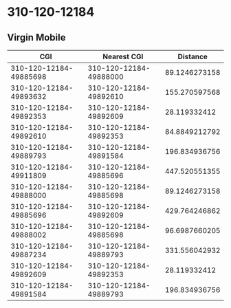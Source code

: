 # 310-120-12184
## Virgin Mobile


| CGI | Nearest CGI | Distance |
|-----|-------------|----------|
| 310-120-12184-49885698 | 310-120-12184-49888000 | 89.1246273158 |
| 310-120-12184-49893632 | 310-120-12184-49892610 | 155.270597568 |
| 310-120-12184-49892353 | 310-120-12184-49892609 | 28.119332412 |
| 310-120-12184-49892610 | 310-120-12184-49892353 | 84.8849212792 |
| 310-120-12184-49889793 | 310-120-12184-49891584 | 196.834936756 |
| 310-120-12184-49911809 | 310-120-12184-49885696 | 447.520551355 |
| 310-120-12184-49888000 | 310-120-12184-49885698 | 89.1246273158 |
| 310-120-12184-49885696 | 310-120-12184-49892609 | 429.764246862 |
| 310-120-12184-49888002 | 310-120-12184-49885698 | 96.6987660205 |
| 310-120-12184-49887234 | 310-120-12184-49889793 | 331.556042932 |
| 310-120-12184-49892609 | 310-120-12184-49892353 | 28.119332412 |
| 310-120-12184-49891584 | 310-120-12184-49889793 | 196.834936756 |
